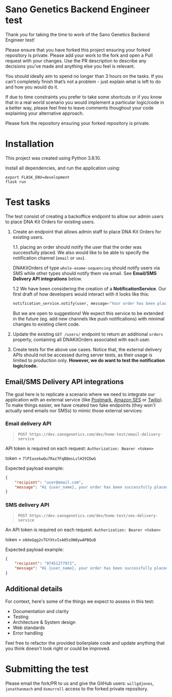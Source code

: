 # Sano Genetics Backend Engineer test
Thank you for taking the time to work of the Sano Genetics Backend Engineer test!

Please ensure that you have forked this project ensuring your forked repository is private. Please add your work to the fork and open a Pull request with your changes. Use the PR description to describe any decisions you've made and anything else you feel is relevant.

You should ideally aim to spend no longer than 3 hours on the tasks. If you can’t completely finish that’s not a problem - just explain what is left to do and how you would do it.

If due to time constraints you prefer to take some shortcuts or if you know that in a real world scenario you would implement a particular logic/code in a better way, please feel free to leave comments thoughout your code explaining your alternative approach.


Please fork the repository ensuring your forked repository is private.

# Installation
This project was created using Python 3.8.10.

Install all dependencies, and run the application using:
```
export FLASK_ENV=development                                  
flask run
```


# Test tasks
The test consist of creating a backoffice endpoint to allow our admin users to place DNA Kit Orders for existing users.

1. Create an endpoint that allows admin staff to place DNA Kit Orders for existing users.

    1.1. placing an order should notify the user that the order was successfully placed. We also would like to be able to specify the notification channel (`email` or `sms`).
    
    DNAKitOrders of type `whole-exome-sequencing` should notify users via SMS while other types should notify them via email. See **Email/SMS Delivery API integrations** below.
    
    1.2 We have been considering the creation of a **NotificationService**. Our first draft of how developers would interact with it looks like this:
    ```python
    notification_service.notify(user, message="Your order has been placed!", channel='sms')
    ```
    But we are open to suggestions!
    We expect this service to be extended in the future (eg. add new channels like push notifications) with minimal changes to existing client code.


2. Update the existing `GET /users/` endpoint to return an additional `orders` property, containing all DNAKitOrders associated with each user.


3. Create tests for the above use cases. Notice that, the external delivery APIs should not be accessed during server tests, as their usage is limited to production only. **However, we do want to test the notification logic/code.**


## Email/SMS Delivery API integrations
The goal here is to replicate a scenario where we need to integrate our application with an external service (like [Postmark](https://postmarkapp.com/), [Amazon SES](https://aws.amazon.com/ses/) or [Twilio](https://www.twilio.com/messaging)).
To make things easier, we have created two fake endpoints (they won't actually send emails nor SMSs) to mimic those external services:

### Email delivery API

> `POST https://dev.sanogenetics.com/dev/home-test/email-delivery-service`

API token is required on each request: `Authorization: Bearer <token>`

token = `7lPIazekwQu7Raz7FqBQmsLvlH29IDwG`

Expected payload example:
```json
{
    "recipient": "user@email.com",
    "message": "Hi {user_name}, your order has been successfully placed."
}
```

### SMS delivery API
> `POST https://dev.sanogenetics.com/dev/home-test/sms-delivery-service`

An API token is required on each request: `Authorization: Bearer <token>`

token = `o8deGqg2vTGYXtvIsA05zOW8ywAPBQuB`

Expected payload example:
```json
{
    "recipient": "07451277972",
    "message": "Hi {user_name}, your order has been successfully placed."
}
```

## Additional details
For context, here's some of the things we expect to assess in this test:
* Documentation and clarity
* Testing 
* Architecture & System design
* Web standards
* Error handling

Feel free to refactor the provided boilerplate code and update anything that you think doesn't look right or could be improved.


# Submitting the test
Please email the fork/PR to us and give the GitHub users: `willgdjones`,  `jonathanmach` and `dsmurrell` access to the forked private repository.

